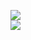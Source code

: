 [![](https://img.shields.io/badge/Made%20With-Github%20Spray-lightgrey.svg?style=for-the-badge&logo=github)](https://github.com/Annihil/github-spray#6421)  
[![](https://i.imgur.com/2DrTn0Z.gif)](https://github.com/Annihil/github-spray)